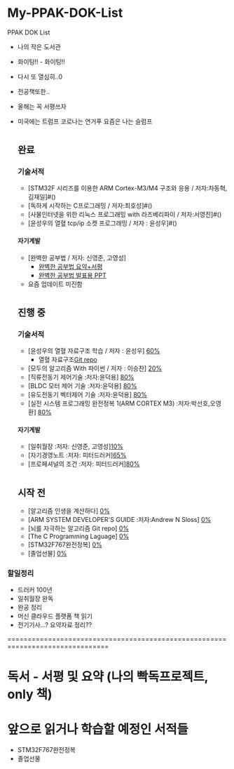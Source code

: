 # My-PPAK-DOK-List
PPAK DOK List
 - 나의 작은 도서관
 - 화이팅!! - 화이팅!!
- 다시 또 열심히..0
- 전공책또한..
- 올해는 꼭 서평쓰자
- 미국에는 트럼프 코로나는 연거푸 요즘은 나는 슬럼프

  #
  #
  #
  ## 완료
   ### 기술서적
   * [STM32F 시리즈를 이용한 ARM Cortex-M3/M4 구조와 응용 / 저자:차동혁,김재일]#()[]()
   * [독하게 시작하는 C프로그래밍 / 저자:최호성]#()
   * [사물인터넷을 위한 리눅스 프로그래밍 with 라즈베리파이 / 저자:서영진]#()
   * [윤성우의 열혈 tcp/ip 소켓 프로그래밍 / 저자 : 윤성우]#()
   #### 자기계발
   * [완벽한 공부법 / 저자: 신영준, 고영성]
       * [완벽한 공부법 요약+서평](https://github.com/d-h-k/My-PPAK-DOK-List/blob/master/Wangong.md)
       * [완벽한 공부법 발표용 PPT]()
  
  - 요즘 업데이트 미진함
  #
  #
  ## 진행 중
   ### 기술서적
   * [윤성우의 열혈 자료구조 학습 / 저자 : 윤성우] [60%]()
       * 열혈 자료구조[Git repo]()
   * [모두의 알고리즘 With 파이썬 / 저자 : 이승찬] [20%]()
   * [직류전동기 제어기술 :저자:윤덕용] [80%]()
   * [BLDC 모터 제어 기술 :저자:윤덕용] [80%]()
   * [유도전동기 벡터제어 기술 :저자:윤덕용] [80%]()
   * [실전 시스템 프로그래밍 완전정복 1(ARM CORTEX M3) :저자:박선호,오영환] [80%]()
   #### 자기계발
   * [일취월장 :저자: 신영준, 고영성][10%]()
   * [자기경영노트 :저자: 피터드러커][65%]()
   * [프로페셔널의 조건 :저자: 피터드러커][80%]()
  
  
  #
  #
  ## 시작 전
   * [알고리즘 인생을 계산하다] [0%]()
   * [ARM SYSTEM DEVELOPER'S GUIDE :저자:Andrew N Sloss] [0%]()
   * [뇌를 자극하는 알고리즘 Git repo] [0%]()
   * [The C Programming Laguage] [0%]()
   * [STM32F767완전정복] [0%]()
   * [졸업선물] [0%]()


### 할일정리 
- 드러커 100년
- 일취월장 완독
- 완공 정리
- 머신 클라우드 플랫폼 책 읽기
- 전기기사...? 요약자료 정리??


===============================================================================

 # 독서 - 서평 및 요약 (나의 빡독프로젝트, only 책) 
   
 # 앞으로 읽거나 학습할 예정인 서적들
  * STM32F767완전정복
  * 졸업선물
